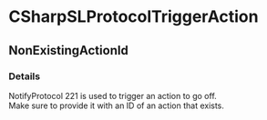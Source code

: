 ﻿---  
uid: Validator_3_5_1  
---

# CSharpSLProtocolTriggerAction

## NonExistingActionId

### Details

NotifyProtocol 221 is used to trigger an action to go off.  
Make sure to provide it with an ID of an action that exists.
